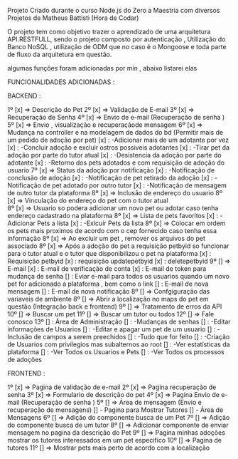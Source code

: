 Projeto Criado durante o curso Node.js do Zero a Maestria com diversos Projetos de Matheus Battisti (Hora de Codar)

O projeto tem como objetivo trazer o aprendizado de uma arquitetura API.RESTFULL, sendo o projeto composto por autenticação , Utilização do Banco NoSQL , utilização de ODM que no caso é o Mongoose e toda parte de fluxo da arquitetura em questão.

algumas funções foram adicionadas por min , abaixo listarei elas

FUNCIONALIDADES ADICIONADAS :

BACKEND :

1º  [x] => Descrição do Pet
2º  [x] => Validação de E-mail
3º  [x] => Recuperação de Senha
4º  [x] => Envio de e-mail (Recuperação de senha )
5º  [x] => Envio , visualização e recuperaçãode mensagem
6º  [x] => Mudança na controller e na modelagem de dados do bd (Permitir mais de um pedido de adoção por pet)
        [x] : -Adicionar mais de um adotante por vez
        [x] : -Concluir adoção e excluir ostros possiveis adotantes
        [x] : -Tirar pet da adoção por parte do tutor atual
        [x] : -Desistencia da adoção por parte do adotante
        [x] : -Retorno dos pets adotados e com requisição de adoção do usuario
7º  [x] => Status da adoção por notificação
        [x] : -Notificação de conclusão de adoção
        [x] : -Notificação de pet retirado da adoção
        [x] : -Notificação de pet adotado por outro tutor
        [x] : -Notificação de mensagem de outro tutor da plataforma
8º  [x] => Inclusão de endereço do usuario 
8º  [x] => Vinculação do endereço do pet com o tutor atual  
8º  [x] => Usuario so podera adicionar um novo pet ou adotar caso tenha endereço cadastrado na plataforma
8º  [x] => Lista de pets favoritos
        [x] : -Adicionar Pets a lista
        [x] : -Exlcuir Pets da lista
8º  [x] => Colocar em ordem os pets mais proximos de acordo com o cep fornecido caso tenha  essa informação
8º  [x] => Ao excluir um pet , remover os arquivos do pet associado
8º  [x] => Após a adoção do pet a requisição petbyid so funcionar para o tutor atual e o tutor que disponibilizou o pet na plataforma
        [x] : Requisição petbyid
        [x] : requisição updatepetbyid
        [x] : deletepetbyid
9º  [] => E-mail
        [x] : E-mail de verificação de conta
        [x] : E-mail de token para mudança de senha
        [] : Eviar e-mail para todos os usuarios quando um novo pet for adicionado a plataforma , bem como o link 
        [] : E-mail de nova mensagem 
        [] : E-mail de nova notificação
8º  [] => Confgiguração das variaveis de ambiente
8º  [] => Abrir a localização no maps do pet em questão (Integração back e frontend)
9º  [] => Tratamento de erros da API
10º [] => Buscar um pet 
11º [] => Buscar um tutor ou todos 
12º [] => Fale conosco
13º [] : Área de Administração 
       [] : -Mudanças de senhas
       [] : -Editar informações de Usuarios 
       [] : -Editar e apagar um pet de um usuario
       [] : -Inclusão de campos a serem preechidos
       [] : -Tudo que for feito
       [] : -Criação de Usuarios com privilegios mas subalternos ao root
       [] : -Ver estatísticas da plataforma
                [] : -Ver Todos os Usuarios e Pets
                [] : -Ver Todos os processos de adoções

FRONTEND :

1º  [x] => Pagina de validação de e-mail
2º  [x] => Pagina recuperação de senha 
3º  [x] => Formulario de descrição do pet
4º  [x] => Pagina Envio de e-mail (Recuperação de senha )
5º  [] => Área de mensagem (Envio e recuperação de mensagens)
        [] - Pagina para Mostrar Tutores 
        [] - Área de Mensagens
6º  [] => Adição do componente busca de um Pet
7º  [] => Adição do componente busca de um tutor
8º  [] => Adicionar componente de enviar mensagem no pagina da descrição do Pet
9º  [] => Pagina minhas adoções mostrar os tutores interessados em um pet especifico
10º [] => Pagina de tutores
11º [] => Mostrar pets mais perto de acordo com a localização